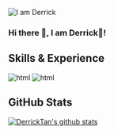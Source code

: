 ![I am Derrick](https://github.com/Derrick-Tan-D-WEBDEV/Derrick-Tan-D-WEBDEV/blob/main/profile%20banner.gif)

### Hi there 👋, I am Derrick🐯!
## Skills & Experience
<img src="https://www.flaticon.com/svg/vstatic/svg/1051/1051277.svg?token=exp=1610548723~hmac=a7c3a42470a0d84b1b6e6d8ece3edf68" alt="html">
<img src="https://www.flaticon.com/svg/vstatic/svg/732/732190.svg?token=exp=1610548762~hmac=e22daeff166e19803c81464914517542" alt="html">


## GitHub Stats
[![DerrickTan's github stats](https://github-readme-stats.vercel.app/api?username=Derrick-Tan-D-WEBDEV&show_icons=true&theme=dark)](https://github.com/anuraghazra/github-readme-stats)
<!--
**Derrick-Tan-D-WEBDEV/Derrick-Tan-D-WEBDEV** is a ✨ _special_ ✨ repository because its `README.md` (this file) appears on your GitHub profile.

Here are some ideas to get you started:

- 🔭 I’m currently working on ...
- 🌱 I’m currently learning ...
- 👯 I’m looking to collaborate on ...
- 🤔 I’m looking for help with ...
- 💬 Ask me about ...
- 📫 How to reach me: ...
- 😄 Pronouns: ...
- ⚡ Fun fact: ...
-->
